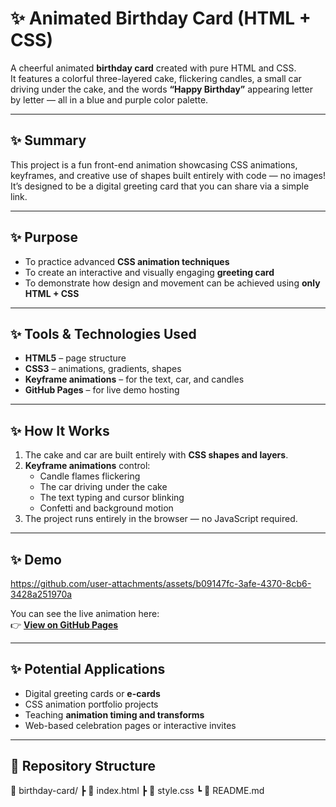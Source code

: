 # ✨ Animated Birthday Card (HTML + CSS)

A cheerful animated **birthday card** created with pure HTML and CSS.  
It features a colorful three-layered cake, flickering candles, a small car driving under the cake, and the words **“Happy Birthday”** appearing letter by letter — all in a blue and purple color palette.

---

## ✨ Summary

This project is a fun front-end animation showcasing CSS animations, keyframes, and creative use of shapes built entirely with code — no images!  
It’s designed to be a digital greeting card that you can share via a simple link.

---

## ✨ Purpose

- To practice advanced **CSS animation techniques**  
- To create an interactive and visually engaging **greeting card**  
- To demonstrate how design and movement can be achieved using **only HTML + CSS**

---

## ✨ Tools & Technologies Used

- **HTML5** – page structure  
- **CSS3** – animations, gradients, shapes  
- **Keyframe animations** – for the text, car, and candles  
- **GitHub Pages** – for live demo hosting  

---

## ✨ How It Works

1. The cake and car are built entirely with **CSS shapes and layers**.  
2. **Keyframe animations** control:
   - Candle flames flickering  
   - The car driving under the cake  
   - The text typing and cursor blinking  
   - Confetti and background motion  
3. The project runs entirely in the browser — no JavaScript required.  

---

## ✨ Demo

https://github.com/user-attachments/assets/b09147fc-3afe-4370-8cb6-3428a251970a

You can see the live animation here:  
👉 **[View on GitHub Pages](https://daria-ropelato.github.io/Birthday_Card_html_css/)**

---

## ✨ Potential Applications

- Digital greeting cards or **e-cards**  
- CSS animation portfolio projects  
- Teaching **animation timing and transforms**  
- Web-based celebration pages or interactive invites  

---

## 📂 Repository Structure

📁 birthday-card/
┣ 📄 index.html
┣ 📄 style.css
┗ 📄 README.md
